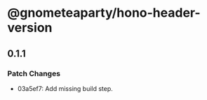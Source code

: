 # @gnometeaparty/hono-header-version

## 0.1.1

### Patch Changes

- 03a5ef7: Add missing build step.
